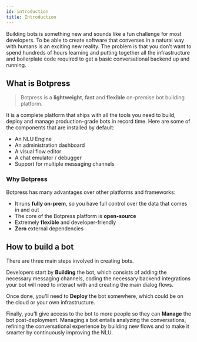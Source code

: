 ```yaml
---
id: introduction
title: Introduction
---
```


Building bots is something new and sounds like a fun challenge for most developers. To be able to create software that converses in a natural way with humans is an exciting new reality. The problem is that you don’t want to spend hundreds of hours learning and putting together all the infrastructure and boilerplate code required to get a basic conversational backend up and running.

## What is Botpress

> Botpress is a **lightweight**, **fast** and **flexible** on-premise bot building platform.

It is a complete platform that ships with all the tools you need to build, deploy and manage production-grade bots in record time. Here are some of the components that are installed by default:

- An NLU Engine
- An administration dashboard
- A visual flow editor
- A chat emulator / debugger
- Support for multiple messaging channels

### Why Botpress

Botpress has many advantages over other platforms and frameworks:

- It runs **fully on-prem**, so you have full control over the data that comes in and out
- The core of the Botpress platform is **open-source**
- Extremely **flexible** and developer-friendly
- **Zero** external dependencies

## How to build a bot

There are three main steps involved in creating bots.

Developers start by **Building** the bot, which consists of adding the necessary messaging channels, coding the necessary backend integrations your bot will need to interact with and creating the main dialog flows.

Once done, you'll need to **Deploy** the bot somewhere, which could be on the cloud or your own infrastructure.

Finally, you'll give access to the bot to more people so they can **Manage** the bot post-deployment. Managing a bot entails analyzing the conversations, refining the conversational experience by building new flows and to make it smarter by continuously improving the NLU.
